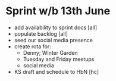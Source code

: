 Sprint w/b 13th June
===

- add availability to sprint docs [all]
- populate backlog [all]
- seed our social media presence
- create rota for:
  - Denny; Winter Garden
  - Tuesday and Friday meetups
  - social media
- KS draft and schedule to HbN [hc]
